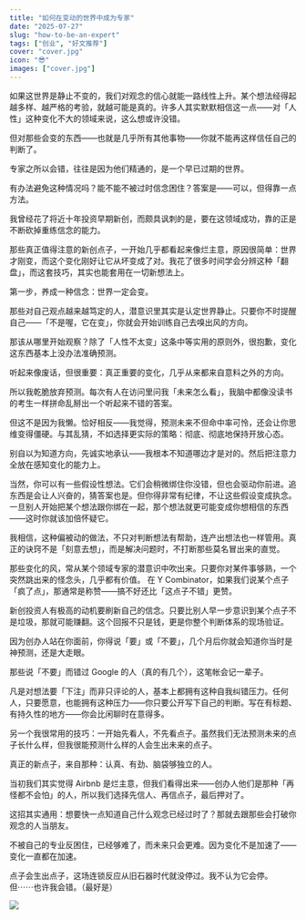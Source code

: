 ```yaml
---
title: "如何在变动的世界中成为专家"
date: "2025-07-27"
slug: "how-to-be-an-expert"
tags: ["创业", "好文推荐"]
cover: "cover.jpg"
icon: "😎"
images: ["cover.jpg"]
---
```

如果这世界是静止不变的，我们对观念的信心就能一路线性上升。某个想法经得起越多样、越严格的考验，就越可能是真的。许多人其实默默相信这一点——对「人性」这种变化不大的领域来说，这么想或许没错。



但对那些会变的东西——也就是几乎所有其他事物——你就不能再这样信任自己的判断了。



专家之所以会错，往往是因为他们精通的，是一个早已过期的世界。



有办法避免这种情况吗？能不能不被过时信念困住？答案是——可以，但得靠一点方法。



我曾经花了将近十年投资早期新创，而颇具讽刺的是，要在这领域成功，靠的正是不断砍掉重练信念的能力。



那些真正值得注意的新创点子，一开始几乎都看起来像烂主意，原因很简单：世界才刚变，而这个变化刚好让它从坏变成了对。我花了很多时间学会分辨这种「翻盘」，而这套技巧，其实也能套用在一切新想法上。



第一步，养成一种信念：世界一定会变。



那些对自己观点越来越笃定的人，潜意识里其实是认定世界静止。只要你不时提醒自己——「不是喔，它在变」，你就会开始训练自己去嗅出风的方向。



那该从哪里开始观察？除了「人性不太变」这条中等实用的原则外，很抱歉，变化这东西基本上没办法准确预测。



听起来像废话，但很重要：真正重要的变化，几乎从来都来自意料之外的方向。



所以我乾脆放弃预测。每次有人在访问里问我「未来怎么看」，我脑中都像没读书的考生一样拼命乱掰出一个听起来不错的答案。



但这不是因为我懒。恰好相反——我觉得，预测未来不但命中率可怜，还会让你思维变得僵硬。与其乱猜，不如选择更实际的策略：彻底、彻底地保持开放心态。



别自以为知道方向，先诚实地承认——我根本不知道哪边才是对的。然后把注意力全放在感知变化的能力上。



当然，你可以有一些假设性想法。它们会稍微绑住你没错，但也会驱动你前进。追东西是会让人兴奋的，猜答案也是。但你得非常有纪律，不让这些假设变成执念。
一旦别人开始把某个想法跟你绑在一起，那个想法就更可能变成你想相信的东西——这时你就该加倍怀疑它。



我相信，这种偏被动的做法，不只对判断想法有帮助，连产出想法也一样管用。真正的诀窍不是「刻意去想」，而是解决问题时，不打断那些莫名冒出来的直觉。



那些变化的风，常从某个领域专家的潜意识中吹出来。只要你对某件事够熟，一个突然跳出来的怪念头，几乎都有价值。
在 Y Combinator，如果我们说某个点子「疯了点」，那通常是称赞——搞不好还比「这点子不错」更赞。



新创投资人有极高的动机要刷新自己的信念。只要比别人早一步意识到某个点子不是垃圾，那就可能赚翻。这个回报不只是钱，更是你整个判断体系的现场验证。



因为创办人站在你面前，你得说「要」或「不要」，几个月后你就会知道你当时是神预测，还是大走眼。



那些说「不要」而错过 Google 的人（真的有几个），这笔帐会记一辈子。



凡是对想法要「下注」而非只评论的人，基本上都拥有这种自我纠错压力。任何人，只要愿意，也能拥有这种压力——你只要公开写下自己的判断。写在有标题、有持久性的地方——你会比闲聊时在意得多。



另一个我很常用的技巧：一开始先看人，不先看点子。虽然我们无法预测未来的点子长什么样，但我很能预测什么样的人会生出未来的点子。



真正的新点子，来自那种：认真、有劲、脑袋够独立的人。



当初我们其实觉得 Airbnb 是烂主意，但我们看得出来——创办人他们是那种「再怪都不会怕」的人，所以我们选择先信人、再信点子，最后押对了。



这招其实通用：想要快一点知道自己什么观念已经过时了？那就去跟那些会打破你观念的人当朋友。



不被自己的专业反困住，已经够难了，而未来只会更难。因为变化不是加速了——变化一直都在加速。



点子会生出点子，这场连锁反应从旧石器时代就没停过。我不认为它会停。
但⋯⋯也许我会错。（最好是）




![](https://prod-files-secure.s3.us-west-2.amazonaws.com/112d0858-5090-4d34-a606-b75eb8d65fd2/46476355-9cf3-4e99-9b7a-3531bc426380/1000202064.png?X-Amz-Algorithm=AWS4-HMAC-SHA256&X-Amz-Content-Sha256=UNSIGNED-PAYLOAD&X-Amz-Credential=ASIAZI2LB466TDRCNOA4%2F20251002%2Fus-west-2%2Fs3%2Faws4_request&X-Amz-Date=20251002T044514Z&X-Amz-Expires=3600&X-Amz-Security-Token=IQoJb3JpZ2luX2VjEI3%2F%2F%2F%2F%2F%2F%2F%2F%2F%2FwEaCXVzLXdlc3QtMiJIMEYCIQC8%2FkoZ5mnIwmkX%2BvZF%2FR2QgEDvc6BnX5A4LzIpWnPTBwIhAN418EIxOMFEHS6OZzWTJWmecwB0P0Eelx8FZkQk%2FbccKv8DCCUQABoMNjM3NDIzMTgzODA1IgyjwDeCtDGINOLFIksq3ANWaFGf%2BroaKIvmpYq4FmdGxnxlUahwcgyZS6nb1OUtN0z4L0MboxSj1mt%2Fh6cs54uCkrUL41qLrNCBGtg90nghcjFYrr7QMcUqE%2BM35g29Bb7w3QYMzB5jvj9E6tguPDW3XeG%2BftCnTTuMsMgB8jhHd2yiAGyd9ZzWRHzch3SnqWph2nvVZjHtpdfsNFmkPk0sUZyva7Z3I0fE3CrpZyUCFMabzEjURAfINpupbFJ%2B2MDLYLBifhhND0BhpajlcI79Kx2Hih9Kk%2BkZ38RuTCSCPL%2B43omUOoQ6olUw3rMEeUoReJXV02GOBTXLchKd%2F3EFiTmG3s0f5ncZJTNUTltlgvvo%2FOFMN9ZYNpXZ4uubhz4LBqeM91Dav6rCFxST1qvmf9rWfD0rGwe18uQ9DwBgC0QS570tucgl3WGgJQSik5tEKYz%2Fx3r2OnWyyUjDmr4QgtEB3YiMbYHv8H3T2JILEOTPh1ji1DdBsL4%2FH%2B81jnVy4z5ct8uSNdx8WzQUwMLizMI1OpMLk9owIcQKLB86v4cqoFUjUNqiXendjg0036SZpc%2BOCzYCO%2FVFpoeFaLMaQWdjqIRSQaCqZa6JOTognAGon9MpEe3T907%2BTbZjLVIdDWnqOlga5mtGITDa%2B%2FfGBjqkAfiaXkKq9ONR%2FElCTK%2BXzrZRSD2LsFIp4s4u6Jy%2BFFQFGo51On0UipC0Yhcm1YJpBTUdDzPp44LBnJfJLtIQi%2F4aSq0mysgY6%2BrUzKDQ7cf7mvw0LWkEl8np1P3Zo2nkkvLUD5ZsTAVFhVYJguYviY%2FFUSkU%2FaJlEu3TStVopxFJPHbxLiyQdgqdlkdIABNmdejAChSqtGV1ebRbaIXpdXhpOMu8&X-Amz-Signature=707ff21d59c12b26bb390207f9e9075d10e408716eb6799415f428fb1033602b&X-Amz-SignedHeaders=host&x-amz-checksum-mode=ENABLED&x-id=GetObject)

